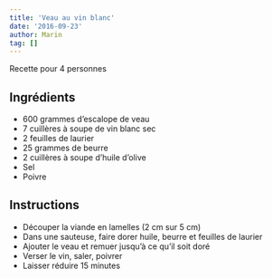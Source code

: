```yaml
---
title: 'Veau au vin blanc'
date: '2016-09-23'
author: Marin
tag: []
---
```

Recette pour 4 personnes

## Ingrédients
- 600 grammes d’escalope de veau
- 7 cuillères à soupe de vin blanc sec
- 2 feuilles de laurier
- 25 grammes de beurre
- 2 cuillères à soupe d’huile d’olive
- Sel
- Poivre

## Instructions
- Découper la viande en lamelles (2 cm sur 5 cm)
- Dans une sauteuse, faire dorer huile, beurre et feuilles de laurier
- Ajouter le veau et remuer jusqu’à ce qu’il soit doré
- Verser le vin, saler, poivrer
- Laisser réduire 15 minutes

